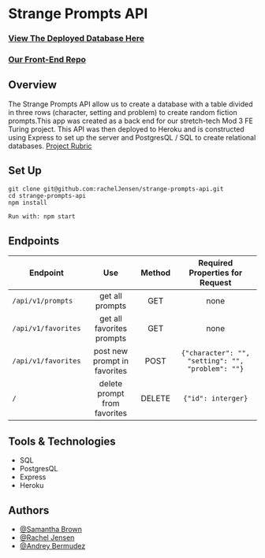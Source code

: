 # Strange Prompts API
### [View The Deployed Database Here](https://strange-prompts-api.herokuapp.com/api/v1/prompts)
### [Our Front-End Repo](https://github.com/Andrey-1992/strange-prompts-ui)
## Overview
The Strange Prompts API allow us to create a database with a table divided in three rows (character, setting and problem) to create random fiction prompts.This app was created as a back end for our stretch-tech Mod 3 FE Turing project. This API was then deployed to Heroku and is constructed using Express to set up the server and PostgresQL / SQL to create relational databases.
[Project Rubric](https://frontend.turing.edu/projects/module-3/stretch.html)
## Set Up
```szh 
git clone git@github.com:rachelJensen/strange-prompts-api.git
cd strange-prompts-api
npm install 
```
```zsh
Run with: npm start
``` 
## Endpoints
  |             Endpoint              |              Use             |   Method   |  Required Properties for Request |
  |-----------------------------------|:----------------------------:|:----------:|:--------------------------------:|
  |       `/api/v1/prompts`           |      get all prompts         |    GET     |               none               |
  |       `/api/v1/favorites`         |  get all favorites prompts   |    GET     |               none               |
  |       `/api/v1/favorites`         | post new prompt in favorites |    POST    | `{"character": "", "setting": "", "problem": ""}` |
  |       `/`                         | delete prompt from favorites |    DELETE  | `{"id": interger}`               |
## Tools & Technologies
 - SQL
 - PostgresQL
 - Express
 - Heroku

## Authors

- [@Samantha Brown](https://github.com/Samantha-Brown)  
- [@Rachel Jensen](https://github.com/rachelJensen)
- [@Andrey Bermudez](https://github.com/Andrey-1992)

